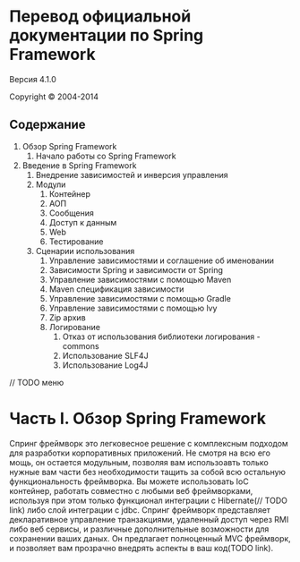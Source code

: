 Перевод официальной документации по Spring Framework
=========

Версия 4.1.0

Copyright © 2004-2014

Содержание
----

1. Обзор Spring Framework
    1. Начало работы со Spring Framework
2. Введение в Spring Framework
    1. Внедрение зависимостей и инверсия управления
    2. Модули
        1. Контейнер
        2. АОП
        3. Сообщения
        4. Доступ к данным
        5. Web
        6. Тестирование
    3. Сценарии использования
        1. Управление зависимостями и соглашение об именовании
        2. Зависимости Spring и зависимости от Spring
        3. Управление зависимостями с помощью Maven
        4. Maven спецификация зависимости
        5. Управление зависимостями с помощью Gradle
        6. Управление зависимостями с помощью lvy
        7. Zip архив
        8. Логирование
            1. Отказ от использования библиотеки логирования - commons 
            2. Использование     SLF4J
            3. Использование Log4J
    
// TODO меню

# Часть I. Обзор Spring Framework

  Спринг фреймворк это легковесное решение с комплексным подходом для разработки корпоративных приложений. Не смотря на всю его мощь, он остается модульным, позволяя вам использоавть только нужные вам части без необходимости тащить за собой всю остальную функциональность фреймворка. Вы можете использовать IoC контейнер, работать совместно с любыми веб фреймворками, используя при этом только функционал интеграции с Hibernate(// TODO link) либо слой интеграции с jdbc. Спринг фреймворк представляет декларативное управление транзакциями, удаленный доступ через RMI либо веб сервисы, и различные дополнительные возможности для сохранении ваших даных. Он предлагает полноценный MVC фреймворк, и позволяет вам прозрачно внедрять аспекты в ваш код(TODO link).


